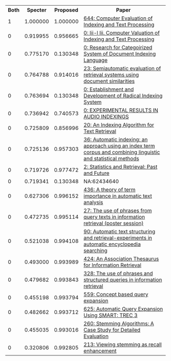 <html><table><tr>
<th>Both</th>
<th>Specter</th>
<th>Proposed</th>
<th>Paper</th>
</tr>
<tr>
<td>1</td>
<td>1.000000</td>
<td>1.000000</td>
<td><a href="https://www.semanticscholar.org/paper/aea5a0b817c09915b118cc13c7d6016045582e03">644: Computer Evaluation of Indexing and Text Processing</a></td>
</tr>
<tr>
<td>0</td>
<td>0.919955</td>
<td>0.956665</td>
<td><a href="https://www.semanticscholar.org/paper/a4df2b531128969e8eeb7c955e636c463133b980">0: Iii-l Iii. Computer Valuation of Indexing and Text Processing</a></td>
</tr>
<tr>
<td>0</td>
<td>0.775170</td>
<td>0.130348</td>
<td><a href="https://www.semanticscholar.org/paper/8647c0dfa52454dd6c7952a8a54c691811017ce1">0: Research for Categoirized System of Document Indexing Language</a></td>
</tr>
<tr>
<td>0</td>
<td>0.764788</td>
<td>0.914016</td>
<td><a href="https://www.semanticscholar.org/paper/8b0d07a1de02c076f4d07a7f1d7844281715810c">23: Semiautomatic evaluation of retrieval systems using document similarities</a></td>
</tr>
<tr>
<td>0</td>
<td>0.763694</td>
<td>0.130348</td>
<td><a href="https://www.semanticscholar.org/paper/316df223ebcc26f4c9ff051aa78366b14dee89af">0: Establishment and Development of Radical Indexing System</a></td>
</tr>
<tr>
<td>0</td>
<td>0.736942</td>
<td>0.740573</td>
<td><a href="https://www.semanticscholar.org/paper/7925d47f3fa4c0ec068a1d659f028f834ec2bb88">0: EXPERIMENTAL RESULTS IN AUDIO INDEXINGS</a></td>
</tr>
<tr>
<td>0</td>
<td>0.725809</td>
<td>0.856996</td>
<td><a href="https://www.semanticscholar.org/paper/84775f1b1eaf477cb4a530c46130e6b7bae4acc0">20: An Indexing Algorithm for Text Retrieval</a></td>
</tr>
<tr>
<td>0</td>
<td>0.725136</td>
<td>0.957303</td>
<td><a href="https://www.semanticscholar.org/paper/23059f5f42e71e6ab4981081a310df65d28ecda1">36: Automatic indexing: an approach using an index term corpus and combining linguistic and statistical methods</a></td>
</tr>
<tr>
<td>0</td>
<td>0.719726</td>
<td>0.977472</td>
<td><a href="https://www.semanticscholar.org/paper/093cb7b2906c84720b94fbefafcd0a4ab1501bc6">2: Statistics and Retrieval: Past and Future</a></td>
</tr>
<tr>
<td>0</td>
<td>0.719341</td>
<td>0.130348</td>
<td>NA:62434640</td>
</tr>
<tr>
<td>0</td>
<td>0.627306</td>
<td>0.996152</td>
<td><a href="https://www.semanticscholar.org/paper/e8e8f5e40c4c40223cb7deffbfc9a22493c7c18e">436: A theory of term importance in automatic text analysis</a></td>
</tr>
<tr>
<td>0</td>
<td>0.472735</td>
<td>0.995114</td>
<td><a href="https://www.semanticscholar.org/paper/74aaabe911bce0b7ad57a71af471e3a68189d7b6">27: The use of phrases from query texts in information retrieval (poster session)</a></td>
</tr>
<tr>
<td>0</td>
<td>0.521038</td>
<td>0.994108</td>
<td><a href="https://www.semanticscholar.org/paper/ec0809d3976056316da9be8a767097279e57528d">90: Automatic text structuring and retrieval-experiments in automatic encyclopedia searching</a></td>
</tr>
<tr>
<td>0</td>
<td>0.493000</td>
<td>0.993989</td>
<td><a href="https://www.semanticscholar.org/paper/37b0f219c1f2fbc4b432b24a5fe91dd733f19b7f">424: An Association Thesaurus for Information Retrieval</a></td>
</tr>
<tr>
<td>0</td>
<td>0.479682</td>
<td>0.993843</td>
<td><a href="https://www.semanticscholar.org/paper/86c00e9ca0d49c7e01fb15186b8436ad94491e67">328: The use of phrases and structured queries in information retrieval</a></td>
</tr>
<tr>
<td>0</td>
<td>0.455198</td>
<td>0.993794</td>
<td><a href="https://www.semanticscholar.org/paper/356f5f4224ee090a11e83a7e3cc130b2fdb0e612">559: Concept based query expansion</a></td>
</tr>
<tr>
<td>0</td>
<td>0.482662</td>
<td>0.993712</td>
<td><a href="https://www.semanticscholar.org/paper/97ad6e18573c1472a74f9c9d3624a764e69013ae">625: Automatic Query Expansion Using SMART: TREC 3</a></td>
</tr>
<tr>
<td>0</td>
<td>0.455035</td>
<td>0.993016</td>
<td><a href="https://www.semanticscholar.org/paper/6f7237801b84a674c5530f279787d2cf9d922f3e">260: Stemming Algorithms: A Case Study for Detailed Evaluation</a></td>
</tr>
<tr>
<td>0</td>
<td>0.320806</td>
<td>0.992805</td>
<td><a href="https://www.semanticscholar.org/paper/acddd8959a22b55050de23b0810428b80cf100c5">213: Viewing stemming as recall enhancement</a></td>
</tr>
</table></html>
